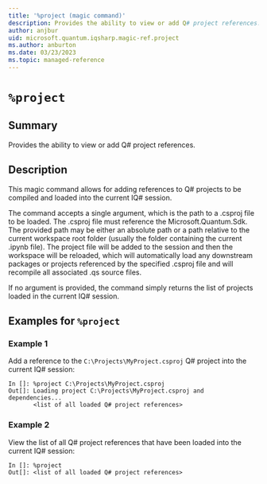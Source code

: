 ```yaml
---
title: '%project (magic command)'
description: Provides the ability to view or add Q# project references.
author: anjbur
uid: microsoft.quantum.iqsharp.magic-ref.project
ms.author: anburton
ms.date: 03/23/2023
ms.topic: managed-reference
---
```


<!--
    NB: This file has been automatically generated from Microsoft.Quantum.IQSharp.Jupyter.dll,
        please do not manually edit it.

    [DEBUG] JSON source:
        {"Name": "%project", "Documentation": {"Summary": "Provides the ability to view or add Q# project references.", "Full": null, "Description": "\r\nThis magic command allows for adding references to Q# projects to be compiled and loaded\r\ninto the current IQ# session.\r\n\r\nThe command accepts a single argument, which is the path to a .csproj file to be loaded.\r\nThe .csproj file must reference the Microsoft.Quantum.Sdk. The provided path may be either\r\nan absolute path or a path relative to the current workspace root folder (usually the\r\nfolder containing the current .ipynb file). The project file will be added to the session\r\nand then the workspace will be reloaded, which will automatically load any downstream\r\npackages or projects referenced by the specified .csproj file and will recompile all\r\nassociated .qs source files.\r\n\r\nIf no argument is provided, the command simply returns the list of projects loaded in\r\nthe current IQ# session.\r\n                ", "Remarks": null, "Examples": ["\r\nAdd a reference to the `C:\\Projects\\MyProject.csproj` Q# project into the current IQ# session:\r\n```\r\nIn []: %project C:\\Projects\\MyProject.csproj\r\nOut[]: Loading project C:\\Projects\\MyProject.csproj and dependencies...\r\n       <list of all loaded Q# project references>\r\n```\r\n                    ", "\r\nView the list of all Q# project references that have been loaded into the current IQ# session:\r\n```\r\nIn []: %project\r\nOut[]: <list of all loaded Q# project references>\r\n```\r\n                    "], "SeeAlso": null}, "AssemblyName": "Microsoft.Quantum.IQSharp.Jupyter"}
-->

# `%project`

## Summary

Provides the ability to view or add Q# project references.

## Description

This magic command allows for adding references to Q# projects to be compiled and loaded
into the current IQ# session.

The command accepts a single argument, which is the path to a .csproj file to be loaded.
The .csproj file must reference the Microsoft.Quantum.Sdk. The provided path may be either
an absolute path or a path relative to the current workspace root folder (usually the
folder containing the current .ipynb file). The project file will be added to the session
and then the workspace will be reloaded, which will automatically load any downstream
packages or projects referenced by the specified .csproj file and will recompile all
associated .qs source files.

If no argument is provided, the command simply returns the list of projects loaded in
the current IQ# session.

## Examples for `%project`

### Example 1

Add a reference to the `C:\Projects\MyProject.csproj` Q# project into the current IQ# session:
```
In []: %project C:\Projects\MyProject.csproj
Out[]: Loading project C:\Projects\MyProject.csproj and dependencies...
       <list of all loaded Q# project references>
```

### Example 2

View the list of all Q# project references that have been loaded into the current IQ# session:
```
In []: %project
Out[]: <list of all loaded Q# project references>
```
